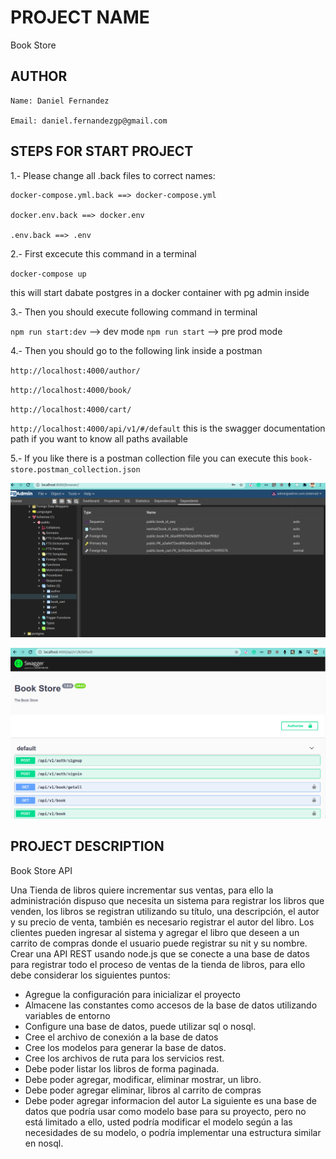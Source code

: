 # PROJECT NAME

Book Store

## AUTHOR

```
Name: Daniel Fernandez

Email: daniel.fernandezgp@gmail.com
```

## STEPS FOR START PROJECT
1.- Please change all .back files to correct names:

```
docker-compose.yml.back ==> docker-compose.yml 

docker.env.back ==> docker.env 

.env.back ==> .env 

``` 


2.- First excecute this command in a terminal

`docker-compose up`

this will start dabate postgres in a docker container with pg admin inside

3.- Then you should execute following command in terminal

`npm run start:dev` --> dev mode 
`npm run start` --> pre prod mode

4.- Then you should go to the following link inside a postman

`http://localhost:4000/author/`

`http://localhost:4000/book/`

`http://localhost:4000/cart/`

`http://localhost:4000/api/v1/#/default` this is the swagger documentation path if you want to know all paths available  


5.- If you like there is a postman collection file you can execute this 
`book-store.postman_collection.json`

![Database ](https://github.com/danielrpg/book-store/blob/master/documentation/database_in_postgresql.png)

![Swagger Documentation ](https://github.com/danielrpg/book-store/blob/master/documentation/swagger_documentation.png)

## PROJECT DESCRIPTION

Book Store API

Una Tienda de libros quiere incrementar sus ventas, para ello la administración dispuso que
necesita un sistema para registrar los libros que venden, los libros se registran utilizando su
título, una descripción, el autor y su precio de venta, también es necesario registrar el autor del
libro.
Los clientes pueden ingresar al sistema y agregar el libro que deseen a un carrito de compras
donde el usuario puede registrar su nit y su nombre.
Crear una API REST usando node.js que se conecte a una base de datos para registrar todo el
proceso de ventas de la tienda de libros, para ello debe considerar los siguientes puntos:
- Agregue la configuración para inicializar el proyecto
- Almacene las constantes como accesos de la base de datos utilizando variables de entorno
- Configure una base de datos, puede utilizar sql o nosql.
- Cree el archivo de conexión a la base de datos
- Cree los modelos para generar la base de datos.
- Cree los archivos de ruta para los servicios rest.
- Debe poder listar los libros de forma paginada.
- Debe poder agregar, modificar, eliminar mostrar, un libro.
- Debe poder agregar eliminar, libros al carrito de compras
- Debe poder agregar informacion del autor
La siguiente es una base de datos que podría usar como modelo base para su proyecto, pero
no está limitado a ello, usted podría modificar el modelo según a las necesidades de su
modelo, o podría implementar una estructura similar en nosql.
